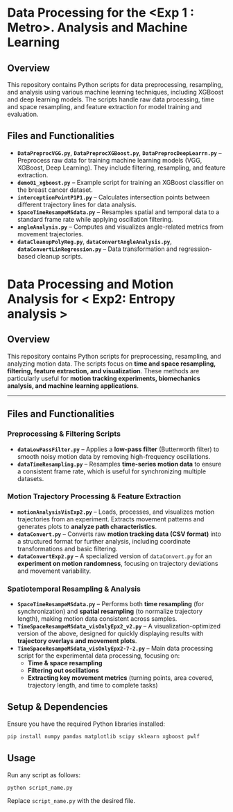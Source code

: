 # **Data Processing for the <Exp 1 : Metro>. Analysis and Machine Learning**  

## **Overview**  
This repository contains Python scripts for data preprocessing, resampling, and analysis using various machine learning techniques, including XGBoost and deep learning models. The scripts handle raw data processing, time and space resampling, and feature extraction for model training and evaluation.  

## **Files and Functionalities**  

- **`DataPreprocVGG.py`**, **`DataPreprocXGBoost.py`**, **`DataPreprocDeepLearrn.py`** – Preprocess raw data for training machine learning models (VGG, XGBoost, Deep Learning). They include filtering, resampling, and feature extraction.  
- **`demo01_xgboost.py`** – Example script for training an XGBoost classifier on the breast cancer dataset.  
- **`interceptionPointP1P1.py`** – Calculates intersection points between different trajectory lines for data analysis.  
- **`SpaceTimeResampeMSdata.py`** – Resamples spatial and temporal data to a standard frame rate while applying oscillation filtering.  
- **`angleAnalysis.py`** – Computes and visualizes angle-related metrics from movement trajectories.  
- **`dataCleanupPolyReg.py`**, **`dataConvertAngleAnalysis.py`**, **`dataConvertLinRegression.py`** – Data transformation and regression-based cleanup scripts.  


# **Data Processing and Motion Analysis for < Exp2: Entropy analysis >**  

## **Overview**  
This repository contains Python scripts for preprocessing, resampling, and analyzing motion data. The scripts focus on **time and space resampling, filtering, feature extraction, and visualization**. These methods are particularly useful for **motion tracking experiments, biomechanics analysis, and machine learning applications**.  

---

## **Files and Functionalities**  

### **Preprocessing & Filtering Scripts**  
- **`dataLowPassFilter.py`** – Applies a **low-pass filter** (Butterworth filter) to smooth noisy motion data by removing high-frequency oscillations.  
- **`dataTimeResampling.py`** – Resamples **time-series motion data** to ensure a consistent frame rate, which is useful for synchronizing multiple datasets.  

### **Motion Trajectory Processing & Feature Extraction**  
- **`motionAnalysisVisExp2.py`** – Loads, processes, and visualizes motion trajectories from an experiment. Extracts movement patterns and generates plots to **analyze path characteristics**.  
- **`dataConvert.py`** – Converts raw **motion tracking data (CSV format)** into a structured format for further analysis, including coordinate transformations and basic filtering.  
- **`dataConvertExp2.py`** – A specialized version of `dataConvert.py` for an **experiment on motion randomness**, focusing on trajectory deviations and movement variability.  

### **Spatiotemporal Resampling & Analysis**  
- **`SpaceTimeResampeMSdata.py`** – Performs both **time resampling** (for synchronization) and **spatial resampling** (to normalize trajectory length), making motion data consistent across samples.  
- **`TimeSpaceResampeMSdata_visOnlyEpx2_v2.py`** – A visualization-optimized version of the above, designed for quickly displaying results with **trajectory overlays and movement plots**.  
- **`TimeSpaceResampeMSdata_visOnlyEpx2-7-2.py`** – Main data processing script for the experimental data processing, focusing on:  
  - **Time & space resampling**  
  - **Filtering out oscillations**  
  - **Extracting key movement metrics** (turning points, area covered, trajectory length, and time to complete tasks)  




## **Setup & Dependencies**  
Ensure you have the required Python libraries installed:  
```sh
pip install numpy pandas matplotlib scipy sklearn xgboost pwlf
```

## **Usage**  
Run any script as follows:  
```sh
python script_name.py
```
Replace `script_name.py` with the desired file.

